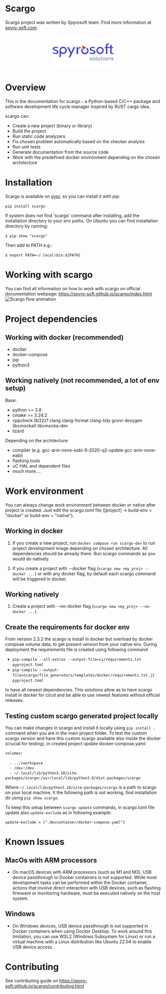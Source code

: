 # Scargo
Scargo project was written by Spyrosoft team. Find more information at [spyro-soft.com](https://spyro-soft.com/career).
<p align="center">
    <img src="https://raw.githubusercontent.com/Spyro-Soft/scargo/develop/docs/source/_static/spyrosoft_solutions_logo_color.png" alt="drawing" width="200"/>
</p>

# Overview
This is the documentation for scargo - a Python-based C/C++ package and software development life cycle manager inspired by RUST cargo idea.

scargo can:

- Create a new project (binary or library)
- Build the project
- Run static code analyzers
- Fix chosen problem automatically based on the checker analysis
- Run unit tests
- Generate documentation from the source code
- Work with the predefined docker environment depending on the chosen architecture

# Installation
Scargo is available on [pypi](https://pypi.org/project/scargo/), so you can install it with pip:

```pip install scargo```

If system does not find 'scargo' command after installing, add the installation directory to your env paths. On Ubuntu you can find installation directory by running:

```$ pip show "scargo"```

Then add to PATH e.g.:

```$ export PATH=~/.local/bin:${PATH}```

# Working with scargo
You can find all information on how to work with scargo on official documentation webpage: https://spyro-soft.github.io/scargo/index.html
![Scargo flow animation](https://raw.githubusercontent.com/Spyro-Soft/scargo/develop/docs/source/_static/scargo_flow_docker.svg)

# Project dependencies
## Working with docker (recommended)
- docker
- docker-compose
- pip
- python3

## Working natively (not recommended, a lot of env setup)
Base:

- python >= 3.8
- cmake >= 3.24.2
- cppcheck lib32z1 clang clang-format clang-tidy gcovr doxygen libcmocka0 libcmocka-dev
- lizard

Depending on the architecture:

- compiler (e.g. gcc-arm-none-eabi-9-2020-q2-update gcc-arm-none-eabi)
- flashing tools
- uC HAL and dependent files
- much more....

# Work environment
You can always change work environment between docker or native after project is created.
Just edit the scargo.toml file ([project] -> build-env = "docker" or build-env = "native").

## Working in docker
1) If you create a new project, run `docker compose run scargo-dev` to run project development image depending on chosen architecture. All dependencies should be already there.
Run scargo commands as you would do natively.

2) If you create a project with --docker flag (`scargo new <my_proj> --docker ...`) or with any docker flag, by default each scargo command will be triggered in docker.

## Working natively
1) Create a project with --no-docker flag (`scargo new <my_proj> --no-docker ...`).

## Create the requirements for docker env
From version 2.3.2 the scargo is install in docker but overload by docker compose volume data, to get present version from your native env.
During deployment the requirements file is created using following command

 - `pip-compile --all-extras --output-file=ci/requirements.txt pyproject.toml`
 - `pip-compile --output-file=scargo/file_generators/templates/docker/requirements.txt.j2 pyproject.toml`

to have all newest dependencies. This solutions allow as to have scargo install in docker for ci/cd and be able to use newest features without official releases.  

## Testing custom scargo generated project locally
You can make changes in scargo and install it locally using ```pip install .``` command when you are in the main project folder.
To test the custom scargo version and have this custom scargo available also inside the docker (crucial for testing), in created project update  docker-compose.yaml:

    volumes:

      - ..:/workspace
      - /dev:/dev
      - ~/.local/lib/python3.10/site-packages/scargo:/usr/local/lib/python3.8/dist-packages/scargo

Where ```~/.local/lib/python3.10/site-packages/scargo``` is a path to scargo on your local machine. It the following path is not working, find installation dir using ```pip show scargo```.

To keep this setup between ```scargo update``` commands, in scargo.toml file update also ```update-exclude``` as in following example:

    update-exclude = [".devcontainer/docker-compose.yaml"]

# Known Issues

## MacOs with ARM processors
- On macOS devices with ARM processors (such as M1 and M3), USB device passthrough to Docker containers is not supported. While most development tasks can be performed within the Docker container, actions that involve direct interaction with USB devices, such as flashing firmware or monitoring hardware, must be executed natively on the host system.

## Windows

- On Windows devices, USB device passthrough is not supported in Docker containers when using Docker Desktop. To work around this limitation, you can use WSL2 (Windows Subsystem for Linux) or run a virtual machine with a Linux distribution like Ubuntu 22.04 to enable USB device access.


# Contributing

See contributing guide on https://spyro-soft.github.io/scargo/contributing.html
